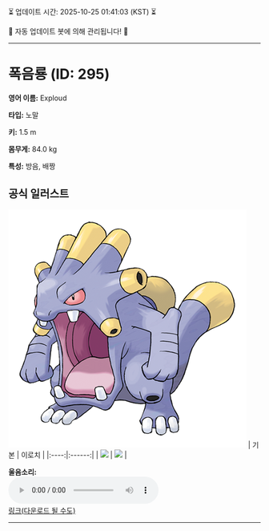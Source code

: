 
⏳ 업데이트 시간: 2025-10-25 01:41:03 (KST) ⏳

🤖 자동 업데이트 봇에 의해 관리됩니다! 🤖

---

# 폭음룡 (ID: 295)
**영어 이름:** Exploud

**타입:** 노말

**키:** 1.5 m

**몸무게:** 84.0 kg

**특성:** 방음, 배짱

## 공식 일러스트
![](https://raw.githubusercontent.com/PokeAPI/sprites/master/sprites/pokemon/other/official-artwork/295.png)
| 기본 | 이로치 |
|:----:|:------:|
| <img src="http://play.pokemonshowdown.com/sprites/ani/exploud.gif" width="200"> | <img src="http://play.pokemonshowdown.com/sprites/ani-shiny/exploud.gif" width="200"> |

**울음소리:**<br><audio controls src="https://raw.githubusercontent.com/PokeAPI/cries/main/cries/pokemon/latest/295.ogg"></audio><br> [링크(다운로드 될 수도)](https://raw.githubusercontent.com/PokeAPI/cries/main/cries/pokemon/latest/295.ogg)


---
